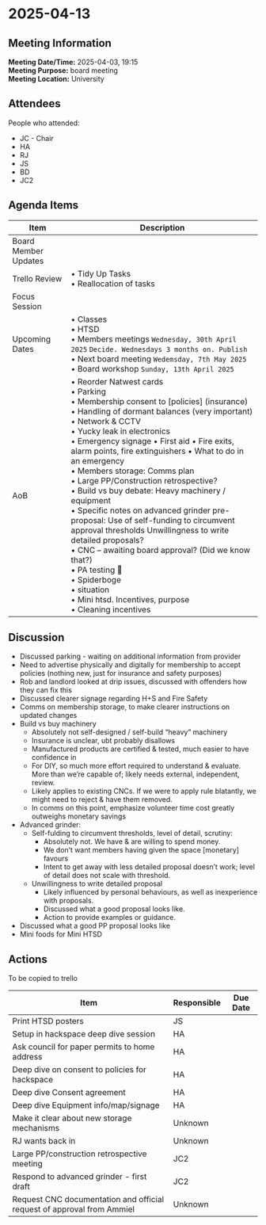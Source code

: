 # 2025-04-13
## Meeting Information
**Meeting Date/Time:** 2025-04-03, 19:15  
**Meeting Purpose:** board meeting  
**Meeting Location:** University  

## Attendees
People who attended:

- JC - Chair
- HA
- RJ
- JS
- BD
- JC2

## Agenda Items

Item | Description
---- | ----
Board Member Updates | 
Trello Review | • Tidy Up Tasks<br>• Reallocation of tasks
Focus Session | 
Upcoming Dates | • Classes<br> • HTSD<br> • Members meetings `Wednesday, 30th April 2025` `Decide. Wednesdays 3 months on. Publish` <br> • Next board meeting `Wedemsday, 7th May 2025`<br> • Board workshop `Sunday, 13th April 2025`
AoB | • Reorder Natwest cards<br> • Parking<br> • Membership consent to [policies] (insurance)<br> • Handling of dormant balances (very important)<br> • Network & CCTV<br> • Yucky leak in electronics<br> • Emergency signage • First aid • Fire exits, alarm points, fire extinguishers • What to do in an emergency<br> • Members storage: Comms plan<br> • Large PP/Construction retrospective?<br> • Build vs buy debate: Heavy machinery / equipment<br> • Specific notes on advanced grinder pre-proposal: Use of self-funding to circumvent approval thresholds Unwillingness to write detailed proposals?<br> • CNC – awaiting board approval? (Did we know that?)<br> • PA testing 🫠<br> • Spiderboge<br> • <redacted> situation<br> • Mini htsd. Incentives, purpose<br> • Cleaning incentives

## Discussion
* Discussed parking - waiting on additional information from provider  
* Need to advertise physically and digitally for membership to accept policies (nothing new, just for insurance and safety purposes)  
* Rob and landlord looked at drip issues, discussed with offenders how they can fix this  
* Discussed clearer signage regarding H+S and Fire Safety
* Comms on membership storage, to make clearer instructions on updated changes
* Build vs buy machinery
  * Absolutely not self-designed / self-build “heavy” machinery
  * Insurance is unclear, ubt probably disallows
  * Manufactured products are certified & tested, much easier to have confidence in
  * For DIY, so much more effort required to understand & evaluate. More than we’re capable of; likely needs external, independent, review.
  * Likely applies to existing CNCs. If we were to apply rule blatantly, we might need to reject & have them removed.
  * In comms on this point, emphasize volunteer time cost greatly outweighs monetary savings
* Advanced grinder:
  * Self-fulding to circumvent thresholds, level of detail, scrutiny:
    * Absolutely not. We have & are willing to spend money.
    * We don’t want members having given the space [monetary] favours
    * Intent to get away with less detailed proposal doesn’t work; level of detail does not scale with threshold.
  * Unwillingness to write detailed proposal
    * Likely influenced by personal behaviours, as well as inexperience with proposals.
    * Discussed what a good proposal looks like.
    * Action to provide examples or guidance.
* Discussed what a good PP proposal looks like
* Mini foods for Mini HTSD



## Actions
To be copied to trello

| Item | Responsible | Due Date |
| ---- | ---- | ---- |
| Print HTSD posters | JS | 
| Setup in hackspace deep dive session | HA | 
| Ask council for paper permits to home address | HA | 
| Deep dive on consent to policies for hackspace | HA | 
| Deep dive Consent agreement | HA |
| Deep dive Equipment info/map/signage | HA | 
| Make it clear about new storage mechanisms | Unknown | 
| RJ wants back in | Unknown | 
| Large PP/construction retrospective meeting | JC2 | 
| Respond to advanced grinder - first draft | JC2 |
| Request CNC documentation and official request of approval from Ammiel | Unknown | 